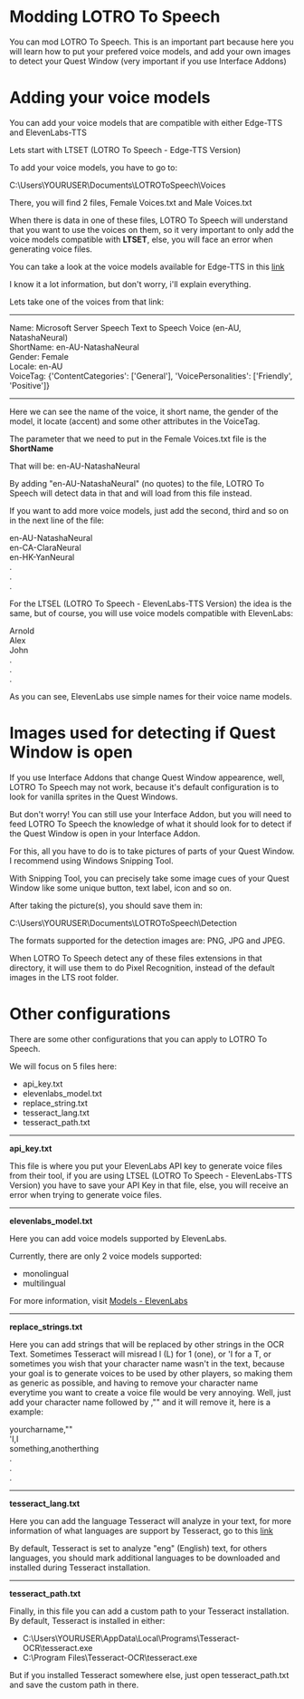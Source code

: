 # Modding LOTRO To Speech

You can mod LOTRO To Speech. This is an important part because here you will learn how to put your prefered voice models, and add your own images to detect your Quest Window (very important if you use Interface Addons)

# Adding your voice models

You can add your voice models that are compatible with either Edge-TTS and ElevenLabs-TTS

Lets start with LTSET (LOTRO To Speech - Edge-TTS Version)

To add your voice models, you have to go to:

C:\Users\YOURUSER\Documents\LOTROToSpeech\Voices

There, you will find 2 files, Female Voices.txt and Male Voices.txt

When there is data in one of these files, LOTRO To Speech will understand that you want to use the voices on them, so it very important to only add the voice models compatible with **LTSET**, else, you will face an error when generating voice files.

You can take a look at the voice models available for Edge-TTS in this [link](https://github.com/ils94/LOTROToSpeech/blob/master/Helpful%20Stuffs/Languages/List%20of%20voices%20available%20in%20Edge%20TTS.txt)

I know it a lot information, but don't worry, i'll explain everything.

Lets take one of the voices from that link:

----

Name: Microsoft Server Speech Text to Speech Voice (en-AU, NatashaNeural)  
ShortName: en-AU-NatashaNeural  
Gender: Female  
Locale: en-AU  
VoiceTag: {'ContentCategories': ['General'], 'VoicePersonalities': ['Friendly', 'Positive']}  

----

Here we can see the name of the voice, it short name, the gender of the model, it locate (accent) and some other attributes in the VoiceTag.

The parameter that we need to put in the Female Voices.txt file is the **ShortName**

That will be: en-AU-NatashaNeural

By adding "en-AU-NatashaNeural" (no quotes) to the file, LOTRO To Speech will detect data in that and will load from this file instead.

If you want to add more voice models, just add the second, third and so on in the next line of the file:

en-AU-NatashaNeural  
en-CA-ClaraNeural  
en-HK-YanNeural  
 .  
 .  
 .  

For the LTSEL (LOTRO To Speech - ElevenLabs-TTS Version) the idea is the same, but of course, you will use voice models compatible with ElevenLabs:

Arnold  
Alex  
John  
.  
.  
.  

As you can see, ElevenLabs use simple names for their voice name models.

# Images used for detecting if Quest Window is open

If you use Interface Addons that change Quest Window appearence, well, LOTRO To Speech may not work, because it's default configuration is to look for vanilla sprites in the Quest Windows.

But don't worry! You can still use your Interface Addon, but you will need to feed LOTRO To Speech the knowledge of what it should look for to detect if the Quest Window is open in your Interface Addon.

For this, all you have to do is to take pictures of parts of your Quest Window. I recommend using Windows Snipping Tool.

With Snipping Tool, you can precisely take some image cues of your Quest Window like some unique button, text label, icon and so on.

After taking the picture(s), you should save them in:

C:\Users\YOURUSER\Documents\LOTROToSpeech\Detection

The formats supported for the detection images are: PNG, JPG and JPEG.

When LOTRO To Speech detect any of these files extensions in that directory, it will use them to do Pixel Recognition, instead of the default images in the LTS root folder.

# Other configurations

There are some other configurations that you can apply to LOTRO To Speech.

We will focus on 5 files here:

- api_key.txt
- elevenlabs_model.txt
- replace_string.txt
- tesseract_lang.txt
- tesseract_path.txt

---

**api_key.txt**

This file is where you put your ElevenLabs API key to generate voice files from their tool, if you are using LTSEL (LOTRO To Speech - ElevenLabs-TTS Version) you have to save your API Key in that file, else, you will receive an error when trying to generate voice files.

---

**elevenlabs_model.txt**

Here you can add voice models supported by ElevenLabs.

Currently, there are only 2 voice models supported:

- monolingual
- multilingual

For more information, visit [Models - ElevenLabs](https://docs.elevenlabs.io/speech-synthesis/models)

---

**replace_strings.txt**

Here you can add strings that will be replaced by other strings in the OCR Text. Sometimes Tesseract will misread l (L) for 1 (one), or 'I for a T, or sometimes you wish that your character name wasn't in the text, because your goal is to generate voices to be used by other players, so making them as generic as possible, and having to remove your character name everytime you want to create a voice file would be very annoying. Well, just add your character name followed by ,"" and it will remove it, here is a example:

yourcharname,""  
'I,I  
something,anotherthing  
.  
.  
.

---

**tesseract_lang.txt**

Here you can add the language Tesseract will analyze in your text, for more information of what languages are support by Tesseract, go to this [link](https://github.com/ils94/LOTROToSpeech/blob/master/Helpful%20Stuffs/Languages/Tesseract%20Supported%20Languages.txt)

By default, Tesseract is set to analyze "eng" (English) text, for others languages, you should mark additional languages to be downloaded and installed during Tesseract installation.

---

**tesseract_path.txt**

Finally, in this file you can add a custom path to your Tesseract installation. By default, Tesseract is installed in either:

- C:\Users\YOURUSER\AppData\Local\Programs\Tesseract-OCR\tesseract.exe
- C:\Program Files\Tesseract-OCR\tesseract.exe

But if you installed Tesseract somewhere else, just open tesseract_path.txt and save the custom path in there.
